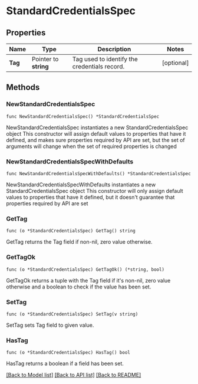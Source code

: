 # StandardCredentialsSpec

## Properties

Name | Type | Description | Notes
------------ | ------------- | ------------- | -------------
**Tag** | Pointer to **string** | Tag used to identify the credentials record. | [optional] 

## Methods

### NewStandardCredentialsSpec

`func NewStandardCredentialsSpec() *StandardCredentialsSpec`

NewStandardCredentialsSpec instantiates a new StandardCredentialsSpec object
This constructor will assign default values to properties that have it defined,
and makes sure properties required by API are set, but the set of arguments
will change when the set of required properties is changed

### NewStandardCredentialsSpecWithDefaults

`func NewStandardCredentialsSpecWithDefaults() *StandardCredentialsSpec`

NewStandardCredentialsSpecWithDefaults instantiates a new StandardCredentialsSpec object
This constructor will only assign default values to properties that have it defined,
but it doesn't guarantee that properties required by API are set

### GetTag

`func (o *StandardCredentialsSpec) GetTag() string`

GetTag returns the Tag field if non-nil, zero value otherwise.

### GetTagOk

`func (o *StandardCredentialsSpec) GetTagOk() (*string, bool)`

GetTagOk returns a tuple with the Tag field if it's non-nil, zero value otherwise
and a boolean to check if the value has been set.

### SetTag

`func (o *StandardCredentialsSpec) SetTag(v string)`

SetTag sets Tag field to given value.

### HasTag

`func (o *StandardCredentialsSpec) HasTag() bool`

HasTag returns a boolean if a field has been set.


[[Back to Model list]](../README.md#documentation-for-models) [[Back to API list]](../README.md#documentation-for-api-endpoints) [[Back to README]](../README.md)


